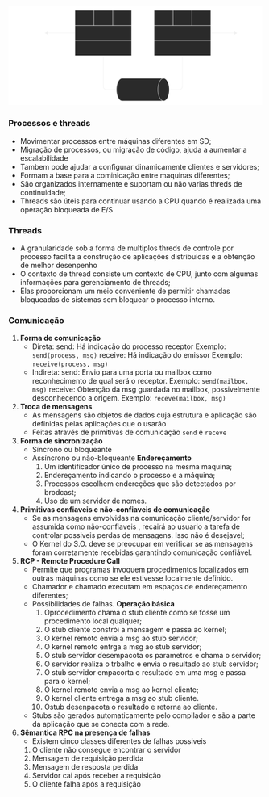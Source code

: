 ![](../diagramas/Arquitetura9.svg)
### Processos e threads
- Movimentar processos entre máquinas diferentes em SD;
- Migração de processos, ou migração de código, ajuda a aumentar a escalabilidade
- Tambem pode ajudar a configurar dinamicamente clientes e servidores;
- Formam a base para a cominicação entre maquinas diferentes;
- São organizados internamente e suportam ou não varias threds de continuidade;
- Threads são úteis para continuar usando a CPU quando é realizada uma operação bloqueada de E/S
### Threads
- A granularidade sob a forma de multiplos threds de controle por processo facilita a construção de aplicações distribuidas e a obtenção de melhor desenpenho
- O contexto de thread consiste um contexto de CPU, junto com algumas informações para gerenciamento de threads;
- Elas proporcionam um meio conveniente de permitir chamadas bloqueadas de sistemas sem bloquear o processo interno.
### Comunicação
1. **Forma de comunicação**
   - Direta:
     send: 
	     Há indicação do processo receptor
     Exemplo: 
	     `send(process, msg)`
     receive: 
	     Há indicação do emissor
     Exemplo: 
	     `receive(process, msg)`
   - Indireta:
     send: 
	     Envio para uma porta ou mailbox como reconhecimento de qual será o receptor.
     Exemplo: 
	     `send(mailbox, msg)`
     receive: 
	     Obtenção da msg guardada no mailbox, possivelmente desconhecendo a origem.
     Exemplo: 
	     `receve(mailbox, msg)`
2. **Troca de mensagens**
   - As mensagens são objetos de dados cuja estrutura e aplicação são definidas pelas aplicações que o usarão
   - Feitas através de primitivas de comunicação `send` e `receve`
3. **Forma de sincronização**
   - Síncrono ou bloqueante
   - Assíncrono ou não-bloqueante
   **Endereçamento**
	   1. Um identificador único de processo na mesma maquina;
	   2. Endereçamento indicando o processo e a máquina;
	   3. Processos escolhem endereções que são detectados por brodcast;
	   4. Uso de um servidor de nomes.
4. **Primitivas confiaveis e não-confiaveis de comunicação**
   - Se as mensagens envolvidas na comunicação cliente/servidor for assumida como não-confiaveis , recairá ao usuario a tarefa de controlar possiveis perdas de mensagens. Isso não é desejavel;
   - O Kernel do S.O. deve se preocupar em verificar se as mensagens foram corretamente recebidas garantindo comunicação confiável.
5. **RCP - Remote Procedure Call**
   - Permite que programas invoquem procedimentos localizados em outras máquinas como se ele estivesse localmente definido.
   - Chamador e chamado executam em espaços de endereçamento diferentes;
   - Possibilidades de falhas.
   **Operação básica**
	   1. Oprocedimento chama o stub cliente como se fosse um procedimento local qualquer;
	   2. O stub cliente constrói a mensagem e passa ao kernel;
	   3. O kernel remoto envia a msg ao stub servidor;
	   4. O kernel remoto entrga a msg ao stub servidor;
	   5. O stub servidor desempacota os parametros e chama o servidor;
	   6. O servidor realiza o trbalho e envia o resultado ao stub servidor;
	   7. O stub servidor empacorta o resultado em uma msg e passa para o kernel;
	   8. O kernel remoto envia a msg ao kernel cliente;
	   9. O kernel cliente entrega a msg ao stub cliente.
	   10. Ostub desenpacota o resultado e retorna ao cliente.
	- Stubs são gerados automaticamente pelo compilador e são a parte da aplicação que se conecta com a rede.
6. **Sêmantica RPC na presença de falhas**
   - Existem cinco classes diferentes de falhas possiveis
   1. O cliente não consegue encontrar o servidor
   2. Mensagem de requisição perdida
   3. Mensagem de resposta perdida
   4. Servidor cai após receber a requisição
   5. O cliente falha após a requisição